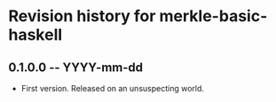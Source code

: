 # Revision history for merkle-basic-haskell

## 0.1.0.0 -- YYYY-mm-dd

* First version. Released on an unsuspecting world.
